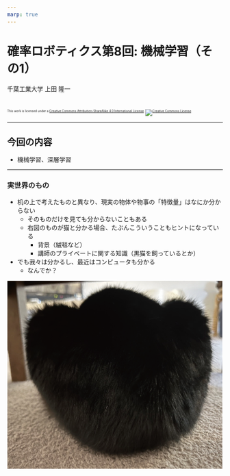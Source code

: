 ```yaml
---
marp: true
---
```


<!-- footer: 確率ロボティクス第8回 -->

# 確率ロボティクス第8回: 機械学習（その1）

千葉工業大学 上田 隆一

<br />

<p style="font-size:50%">
This work is licensed under a <a rel="license" href="http://creativecommons.org/licenses/by-sa/4.0/">Creative Commons Attribution-ShareAlike 4.0 International License</a>.
<a rel="license" href="http://creativecommons.org/licenses/by-sa/4.0/">
<img alt="Creative Commons License" style="border-width:0" src="https://i.creativecommons.org/l/by-sa/4.0/88x31.png" /></a>
</p>

---

<!-- paginate: true -->

## 今回の内容

- 機械学習、深層学習

---

### 実世界のもの

- 机の上で考えたものと異なり、現実の物体や物事の「特徴量」はなにか分からない
    - そのものだけを見ても分からないこともある
    - 右図のものが猫と分かる場合、たぶんこういうこともヒントになっている
        - 背景（絨毯など）
        - 講師のプライベートに関する知識（黒猫を飼っているとか）
- でも我々は分かるし、最近はコンピュータも分かる
    - なんでか？

![bg right:30% 95%](./figs/cat_back.png)
